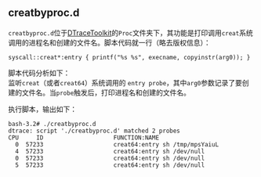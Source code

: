 ## creatbyproc.d
`creatbyproc.d`位于[DTraceToolkit](http://www.brendangregg.com/dtracetoolkit.html)的`Proc`文件夹下，其功能是打印调用`creat`系统调用的进程名和创建的文件名。脚本代码就一行（略去版权信息）：

    syscall::creat*:entry { printf("%s %s", execname, copyinstr(arg0)); }


脚本代码分析如下：  
监听`creat`（或者`creat64`）系统调用的 `entry probe`，其中`arg0`参数记录了要创建的文件名。当`probe`触发后，打印进程名和创建的文件名。

执行脚本，输出如下：

    bash-3.2# ./creatbyproc.d
	dtrace: script './creatbyproc.d' matched 2 probes
	CPU     ID                    FUNCTION:NAME
	  0  57233                    creat64:entry sh /tmp/mpsYaiuL
	  4  57233                    creat64:entry sh /dev/null
	  0  57233                    creat64:entry sh /dev/null
	  5  57233                    creat64:entry sh /dev/null

